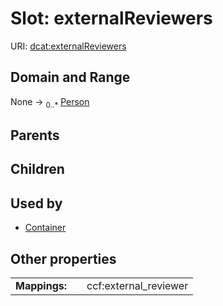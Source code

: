 
# Slot: externalReviewers




URI: [dcat:externalReviewers](http://www.w3.org/ns/dcat#externalReviewers)


## Domain and Range

None &#8594;  <sub>0..\*</sub> [Person](Person.md)

## Parents


## Children


## Used by

 * [Container](Container.md)

## Other properties

|  |  |  |
| --- | --- | --- |
| **Mappings:** | | ccf:external_reviewer |

